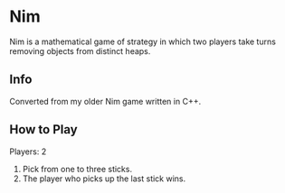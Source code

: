 Nim
===

Nim is a mathematical game of strategy in which two players take turns removing objects from distinct heaps.

Info
----
Converted from my older Nim game written in C++.

How to Play
-----------
Players: 2


1. Pick from one to three sticks.
2. The player who picks up the last stick wins.

